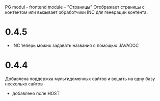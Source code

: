 PG modul - frontend module - "Страницы"
Отображает страницы с контентом или вызывает обработчики INC для генерации контента.

# 0.4.5
 * INC теперь можно задавать названия с помощью JAVADOC
# 0.4.4
Добавлена поддержка мультидоменных сайтов и вешать на одну базу несколько сайтов 
* добавлено поле HOST